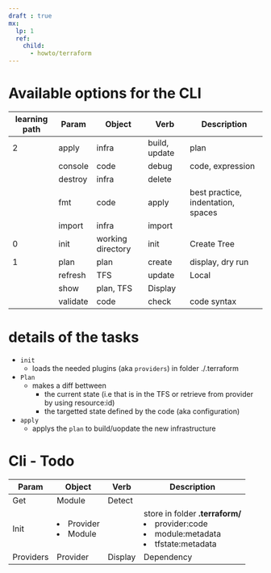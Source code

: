 ```yaml
---
draft : true
mx:  
  lp: 1
  ref:
    child:
      - howto/terraform
---
```


# Available options for the CLI

|learning path|Param|Object|Verb|Description|
|-|-|-|-|-|
|2|apply|infra|build, update|plan|
||console|code|debug|code, expression|
||destroy|infra|delete|
||fmt|code|apply|best practice, indentation, spaces|
||import|infra|import|
|0|init|working directory|init|Create Tree|
|1|plan|plan|create|display, dry run|
||refresh|TFS|update|Local|
||show|plan, TFS|Display|
||validate|code|check|code syntax|



# details of the tasks
- `init`
  - loads the needed plugins (aka  `providers`) in folder ./.terraform
- `Plan`
  - makes a diff bettween
    - the current state (i.e that is in the TFS or retrieve from provider by using resource:id)
    - the targetted state defined by the code (aka configuration)
- `apply`
  - applys the  `plan`  to build/uopdate the new infrastructure 
   

# Cli - Todo

|Param|Object|Verb|Description|
|--|--|--|--|
|Get|Module|Detect|
|Init|<li>Provider</li><li>Module</li>||store in folder **.terraform/**<li>provider:code</li><li>module:metadata</li><li>tfstate:metadata</li>|
|Providers|Provider|Display|Dependency



